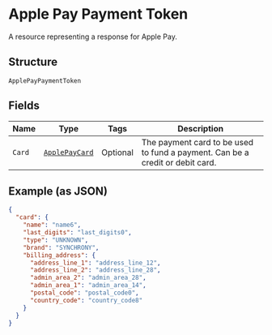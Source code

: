 
# Apple Pay Payment Token

A resource representing a response for Apple Pay.

## Structure

`ApplePayPaymentToken`

## Fields

| Name | Type | Tags | Description |
|  --- | --- | --- | --- |
| `Card` | [`ApplePayCard`](../../doc/models/apple-pay-card.md) | Optional | The payment card to be used to fund a payment. Can be a credit or debit card. |

## Example (as JSON)

```json
{
  "card": {
    "name": "name6",
    "last_digits": "last_digits0",
    "type": "UNKNOWN",
    "brand": "SYNCHRONY",
    "billing_address": {
      "address_line_1": "address_line_12",
      "address_line_2": "address_line_28",
      "admin_area_2": "admin_area_28",
      "admin_area_1": "admin_area_14",
      "postal_code": "postal_code0",
      "country_code": "country_code8"
    }
  }
}
```

